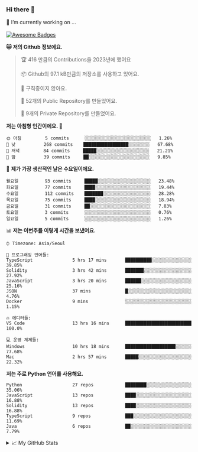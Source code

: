 ### Hi there 👋 
🔭 I’m currently working on ... </br></br>
[![Awesome Badges](https://img.shields.io/badge/Introduce-EN-green.svg)](https://github.com/tlatkdgus1/tlatkdgus1/blob/main/README.md.en)

<!--START_SECTION:waka-->
**🐱 저의 Github 정보에요.** 

> 🏆 416 만큼의 Contributions을 2023년에 했어요
 > 
> 📦 Github의 97.1 kB만큼의 저장소를 사용하고 있어요. 
 > 
> 🚫 구직중이지 않아요.
 > 
> 📜 52개의 Public Repository를 만들었어요. 
 > 
> 🔑 9개의 Private Repository를 만들었어요.  

**저는 아침형 인간이에요. 🐤** 

```text
🌞 아침         5 commits      ░░░░░░░░░░░░░░░░░░░░░░░░░   1.26% 
🌆 낮　         268 commits    █████████████████░░░░░░░░   67.68% 
🌃 저녁         84 commits     █████░░░░░░░░░░░░░░░░░░░░   21.21% 
🌙 밤　         39 commits     ██░░░░░░░░░░░░░░░░░░░░░░░   9.85%

```
📅 **제가 가장 생산적인 날은 수요일이에요.** 

```text
월요일          93 commits     █████░░░░░░░░░░░░░░░░░░░░   23.48% 
화요일          77 commits     ████░░░░░░░░░░░░░░░░░░░░░   19.44% 
수요일          112 commits    ███████░░░░░░░░░░░░░░░░░░   28.28% 
목요일          75 commits     ████░░░░░░░░░░░░░░░░░░░░░   18.94% 
금요일          31 commits     ██░░░░░░░░░░░░░░░░░░░░░░░   7.83% 
토요일          3 commits      ░░░░░░░░░░░░░░░░░░░░░░░░░   0.76% 
일요일          5 commits      ░░░░░░░░░░░░░░░░░░░░░░░░░   1.26%

```


📊 **저는 이번주를 이렇게 시간을 보냈어요.** 

```text
⌚︎ Timezone: Asia/Seoul

💬 프로그래밍 언어들: 
TypeScript               5 hrs 17 mins       ██████████░░░░░░░░░░░░░░░   39.85% 
Solidity                 3 hrs 42 mins       ███████░░░░░░░░░░░░░░░░░░   27.92% 
JavaScript               3 hrs 20 mins       ██████░░░░░░░░░░░░░░░░░░░   25.16% 
JSON                     37 mins             █░░░░░░░░░░░░░░░░░░░░░░░░   4.76% 
Docker                   9 mins              ░░░░░░░░░░░░░░░░░░░░░░░░░   1.15%

🔥 에디터들: 
VS Code                  13 hrs 16 mins      █████████████████████████   100.0%

💻 운영 체제들: 
Windows                  10 hrs 18 mins      ███████████████████░░░░░░   77.68% 
Mac                      2 hrs 57 mins       █████░░░░░░░░░░░░░░░░░░░░   22.32%

```

**저는 주로 Python 언어를 사용해요.** 

```text
Python                   27 repos            ████████░░░░░░░░░░░░░░░░░   35.06% 
JavaScript               13 repos            ████░░░░░░░░░░░░░░░░░░░░░   16.88% 
Solidity                 13 repos            ████░░░░░░░░░░░░░░░░░░░░░   16.88% 
TypeScript               9 repos             ███░░░░░░░░░░░░░░░░░░░░░░   11.69% 
Java                     6 repos             ██░░░░░░░░░░░░░░░░░░░░░░░   7.79%

```



<!--END_SECTION:waka-->

<details>
<summary>📈 My GitHub Stats</summary>
<p align="center"> <img src="https://github-readme-stats.vercel.app/api?username=tlatkdgus1&show_icons=true" alt="tlatkdgus1" />
</details>
